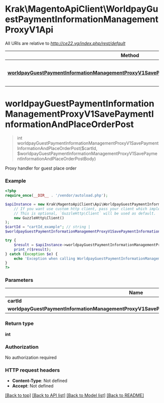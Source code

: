 # Krak\MagentoApiClient\WorldpayGuestPaymentInformationManagementProxyV1Api

All URIs are relative to *http://ce22.vg/index.php/rest/default*

Method | HTTP request | Description
------------- | ------------- | -------------
[**worldpayGuestPaymentInformationManagementProxyV1SavePaymentInformationAndPlaceOrderPost**](WorldpayGuestPaymentInformationManagementProxyV1Api.md#worldpayGuestPaymentInformationManagementProxyV1SavePaymentInformationAndPlaceOrderPost) | **POST** /V1/worldpay-guest-carts/{cartId}/payment-information | 


# **worldpayGuestPaymentInformationManagementProxyV1SavePaymentInformationAndPlaceOrderPost**
> int worldpayGuestPaymentInformationManagementProxyV1SavePaymentInformationAndPlaceOrderPost($cartId, $worldpayGuestPaymentInformationManagementProxyV1SavePaymentInformationAndPlaceOrderPostBody)



Proxy handler for guest place order

### Example
```php
<?php
require_once(__DIR__ . '/vendor/autoload.php');

$apiInstance = new Krak\MagentoApiClient\Api\WorldpayGuestPaymentInformationManagementProxyV1Api(
    // If you want use custom http client, pass your client which implements `GuzzleHttp\ClientInterface`.
    // This is optional, `GuzzleHttp\Client` will be used as default.
    new GuzzleHttp\Client()
);
$cartId = "cartId_example"; // string | 
$worldpayGuestPaymentInformationManagementProxyV1SavePaymentInformationAndPlaceOrderPostBody = new \Krak\MagentoApiClient\Model\WorldpayGuestPaymentInformationManagementProxyV1SavePaymentInformationAndPlaceOrderPostBody(); // \Krak\MagentoApiClient\Model\WorldpayGuestPaymentInformationManagementProxyV1SavePaymentInformationAndPlaceOrderPostBody | 

try {
    $result = $apiInstance->worldpayGuestPaymentInformationManagementProxyV1SavePaymentInformationAndPlaceOrderPost($cartId, $worldpayGuestPaymentInformationManagementProxyV1SavePaymentInformationAndPlaceOrderPostBody);
    print_r($result);
} catch (Exception $e) {
    echo 'Exception when calling WorldpayGuestPaymentInformationManagementProxyV1Api->worldpayGuestPaymentInformationManagementProxyV1SavePaymentInformationAndPlaceOrderPost: ', $e->getMessage(), PHP_EOL;
}
?>
```

### Parameters

Name | Type | Description  | Notes
------------- | ------------- | ------------- | -------------
 **cartId** | **string**|  |
 **worldpayGuestPaymentInformationManagementProxyV1SavePaymentInformationAndPlaceOrderPostBody** | [**\Krak\MagentoApiClient\Model\WorldpayGuestPaymentInformationManagementProxyV1SavePaymentInformationAndPlaceOrderPostBody**](../Model/WorldpayGuestPaymentInformationManagementProxyV1SavePaymentInformationAndPlaceOrderPostBody.md)|  | [optional]

### Return type

**int**

### Authorization

No authorization required

### HTTP request headers

 - **Content-Type**: Not defined
 - **Accept**: Not defined

[[Back to top]](#) [[Back to API list]](../../README.md#documentation-for-api-endpoints) [[Back to Model list]](../../README.md#documentation-for-models) [[Back to README]](../../README.md)


